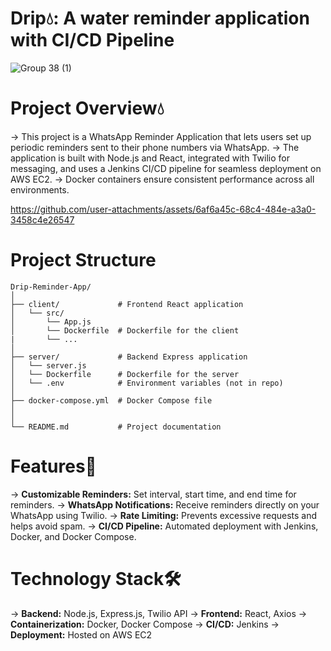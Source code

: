 # Drip💧: A water reminder application with CI/CD Pipeline
![Group 38 (1)](https://github.com/user-attachments/assets/aca63b9f-8389-49f8-8850-411b53026677)

# Project Overview💧
-> This project is a WhatsApp Reminder Application that lets users set up periodic reminders sent to their phone numbers via WhatsApp.
-> The application is built with Node.js and React, integrated with Twilio for messaging, and uses a Jenkins CI/CD pipeline for seamless deployment on AWS EC2. 
-> Docker containers ensure consistent performance across all environments.

https://github.com/user-attachments/assets/6af6a45c-68c4-484e-a3a0-3458c4e26547

# Project Structure 
````
Drip-Reminder-App/
│
├── client/             # Frontend React application
│   └── src/
│       └── App.js
│       └── Dockerfile  # Dockerfile for the client
|       └── ...
│
├── server/             # Backend Express application
│   └── server.js
│   └── Dockerfile      # Dockerfile for the server 
│   └── .env            # Environment variables (not in repo)
│
├── docker-compose.yml  # Docker Compose file 
│
│
└── README.md           # Project documentation 

`````

# Features🔧
-> **Customizable Reminders:** Set interval, start time, and end time for reminders.
-> **WhatsApp Notifications:** Receive reminders directly on your WhatsApp using Twilio.
-> **Rate Limiting:** Prevents excessive requests and helps avoid spam.
-> **CI/CD Pipeline:** Automated deployment with Jenkins, Docker, and Docker Compose.

# Technology Stack🛠️ 
-> **Backend:** Node.js, Express.js, Twilio API
-> **Frontend:** React, Axios
-> **Containerization:** Docker, Docker Compose
-> **CI/CD:** Jenkins
-> **Deployment:** Hosted on AWS EC2








